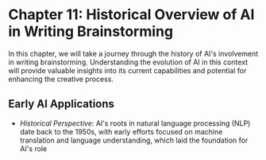 Chapter 11: Historical Overview of AI in Writing Brainstorming
==============================================================

In this chapter, we will take a journey through the history of AI's involvement in writing brainstorming. Understanding the evolution of AI in this context will provide valuable insights into its current capabilities and potential for enhancing the creative process.

Early AI Applications
---------------------

* *Historical Perspective*: AI's roots in natural language processing (NLP) date back to the 1950s, with early efforts focused on machine translation and language understanding, which laid the foundation for AI's role

